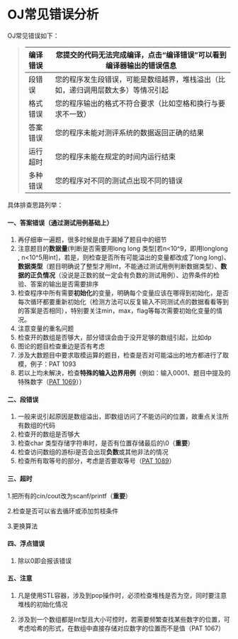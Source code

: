 # OJ常见错误分析

OJ常见错误如下：

> | 编译错误 | 您提交的代码无法完成编译，点击“编译错误”可以看到编译器输出的错误信息 |
> | :------- | ------------------------------------------------------------ |
> | 段错误   | 您的程序发生段错误，可能是数组越界，堆栈溢出（比如，递归调用层数太多）等情况引起 |
> | 格式错误 | 您的程序输出的格式不符合要求（比如空格和换行与要求不一致）   |
> | 答案错误 | 您的程序未能对测评系统的数据返回正确的结果                   |
> | 运行超时 | 您的程序未能在规定的时间内运行结束                           |
> | 多种错误 | 您的程序对不同的测试点出现不同的错误                         |

具体排查思路列举：

#### 一、答案错误（通过测试用例基础上）

1. 再仔细审一遍题，很多时候是由于漏掉了题目中的细节
2. 注意题目的**数据量**(判断是否需要用long long 类型[若n<10^9，即用longlong , n<10^5用int]，若是，则检查是否所有可能溢出的变量都改成了long long)、**数据类型**（题目明确说了整型才用Int，不能通过测试用例判断数据类型）、**数据的正负情况**（没说是正数的就一定会有负数的测试用例）、边界条件的检验、答案的输出是否需要排序
3. 检查程序中所有需要**初始化**的变量，明确每个变量应该在哪得到初始化，是否每次循环都要重新初始化（检测方法可以反复输入不同测试点的数据看看等到的答案是否相同），特别要关注min，max，flag等每次需要初始化变量的情况。
4. 注意变量的重名问题
5. 检查开的数组是否够大，部分错误会由于没开足够的数组引起，比如dp
6. 图论的题目检查重边是否有考虑
7. 涉及大数题目中要求取模运算的题目，检查是否对可能溢出的地方都进行了取模，例子：PAT 1093
8. 若以上均未解决，检查**特殊的输入边界用例**（例如：输入0001、题目中提及的特殊数字（[PAT 1069](https://pintia.cn/problem-sets/994805342720868352/problems/994805400954585088)））

#### 二、段错误

1. 一般来说引起原因是数组溢出，即数组访问了不能访问的位置，故重点关注所有数组的代码
2. 检查开的数组是否够大
3. 检查char 类型存储字符串时，是否有位置存储最后的\0（**重要**）
4. 检查访问数组的游标i是否会出现**负数**或其他非法的情况
5. 检查所有取等号的部分，考虑是否要取等号（[PAT 1089](https://pintia.cn/problem-sets/994805342720868352/problems/994805377432928256)）


#### 三、超时

1.把所有的cin/cout改为scanf/printf（**重要**）

2.检查是否可以省去循环或添加剪枝条件

3.更换算法



#### 四、浮点错误

1. 除以0即会报该错误



#### 五、注意

1. 凡是使用STL容器，涉及到pop操作时，必须检查堆栈是否为空，同时要注意堆栈的初始化情况

2. 涉及到一个数组都是Int型且大小可控时，若需要频繁查找某些数字的位置，可考虑哈希的形式，在数组中直接存储对应数字的位置而不是值（PAT 1067）
